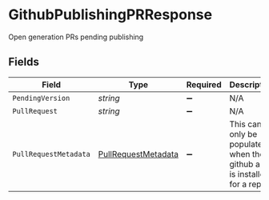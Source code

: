 # GithubPublishingPRResponse

Open generation PRs pending publishing


## Fields

| Field                                                                  | Type                                                                   | Required                                                               | Description                                                            |
| ---------------------------------------------------------------------- | ---------------------------------------------------------------------- | ---------------------------------------------------------------------- | ---------------------------------------------------------------------- |
| `PendingVersion`                                                       | *string*                                                               | :heavy_minus_sign:                                                     | N/A                                                                    |
| `PullRequest`                                                          | *string*                                                               | :heavy_minus_sign:                                                     | N/A                                                                    |
| `PullRequestMetadata`                                                  | [PullRequestMetadata](../../Models/Shared/PullRequestMetadata.md)      | :heavy_minus_sign:                                                     | This can only be populated when the github app is installed for a repo |